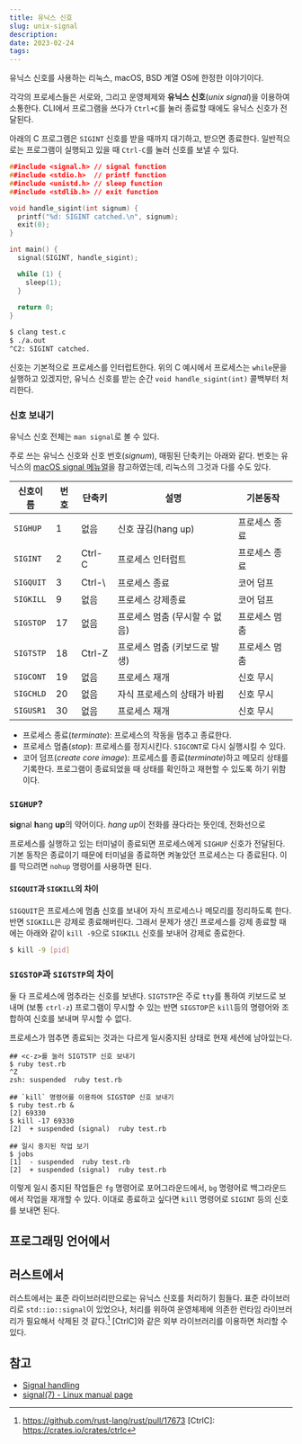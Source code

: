 ```yaml
---
title: 유닉스 신호
slug: unix-signal
description: 
date: 2023-02-24
tags:
---
```


유닉스 신호를 사용하는 리눅스, macOS, BSD 계열 OS에 한정한 이야기이다.

각각의 프로세스들은 서로와, 그리고 운영체제와 **유닉스 신호**(*unix signal*)을
이용하여 소통한다. CLI에서 프로그램을 쓰다가 `Ctrl+C`를 눌러 종료할 때에도
유닉스 신호가 전달된다.

아래의 C 프로그램은 `SIGINT` 신호를 받을 때까지 대기하고, 받으면 종료한다.
일반적으로는 프로그램이 실행되고 있을 때 `Ctrl-C`를 눌러 신호를 보낼 수 있다.

```c
##include <signal.h> // signal function
##include <stdio.h>  // printf function
##include <unistd.h> // sleep function
##include <stdlib.h> // exit function

void handle_sigint(int signum) {
  printf("%d: SIGINT catched.\n", signum);
  exit(0);
}

int main() {
  signal(SIGINT, handle_sigint);

  while (1) {
    sleep(1);
  }
  
  return 0;
}
```

```bash
$ clang test.c
$ ./a.out
^C2: SIGINT catched.
```

신호는 기본적으로 프로세스를 인터럽트한다. 위의 C 예시에서 프로세스는
`while`문을 실행하고 있겠지만, 유닉스 신호를 받는 순간
`void handle_sigint(int)` 콜백부터 처리한다.

### 신호 보내기

유닉스 신호 전체는 `man signal`로 볼 수 있다.

주로 쓰는 유닉스 신호와 신호 번호(*signum*), 매핑된 단축키는 아래와 같다.
번호는 유닉스의 [macOS signal 메뉴얼][macos-signal]을 참고하였는데, 리눅스의
그것과 다를 수도 있다.

[macos-signal]: https://developer.apple.com/library/archive/documentation/System/Conceptual/ManPages_iPhoneOS/man3/signal.3.html

| 신호이름  | 번호 | 단축키 | 설명                           | 기본동작      |
| --------- | ---- | ------ | ------------------------------ | ------------- |
| `SIGHUP`  | 1    | 없음   | 신호 끊김(hang up)             | 프로세스 종료 |
| `SIGINT`  | 2    | Ctrl-C | 프로세스 인터럽트              | 프로세스 종료 |
| `SIGQUIT` | 3    | Ctrl-\ | 프로세스 종료                  | 코어 덤프     |
| `SIGKILL` | 9    | 없음   | 프로세스 강제종료              | 코어 덤프     |
| `SIGSTOP` | 17   | 없음   | 프로세스 멈춤 (무시할 수 없음) | 프로세스 멈춤 |
| `SIGTSTP` | 18   | Ctrl-Z | 프로세스 멈춤 (키보드로 발생)  | 프로세스 멈춤 |
| `SIGCONT` | 19   | 없음   | 프로세스 재개                  | 신호 무시     |
| `SIGCHLD` | 20   | 없음   | 자식 프로세스의 상태가 바뀜    | 신호 무시     |
| `SIGUSR1` | 30   | 없음   | 프로세스 재개                  | 신호 무시     |

- 프로세스 종료(*terminate*): 프로세스의 작동을 멈추고 종료한다.
- 프로세스 멈춤(*stop*): 프로세스를 정지시킨다. `SIGCONT`로 다시 실행시킬 수
  있다.
- 코어 덤프(*create core image*): 프로세스를 종료(*terminate*)하고 메모리
  상태를 기록한다. 프로그램이 종료되었을 때 상태를 확인하고 재현할 수 있도록
  하기 위함이다.
  
### `SIGHUP`?

**sig**nal **h**ang **up**의 약어이다. *hang up*이 전화를 끊다라는 뜻인데,
전화선으로 

프로세스를 실행하고 있는 터미널이 종료되면 프로세스에게 `SIGHUP` 신호가
전달된다. 기본 동작은 종료이기 때문에 터미널을 종료하면 켜놓았던 프로세스는
다 종료된다. 이를 막으려면 `nohup` 명령어를 사용하면 된다.

#### `SIGQUIT`과 `SIGKILL`의 차이

`SIGQUIT`은 프로세스에 멈춤 신호를 보내어 자식 프로세스나 메모리를 정리하도록
한다. 반면 `SIGKILL`은 강제로 종료해버린다. 그래서 문제가 생긴 프로세스를
강제 종료할 때에는 아래와 같이 `kill -9`으로 `SIGKILL` 신호를 보내어 강제로
종료한다.

```bash
$ kill -9 [pid]
```

### `SIGSTOP`과 `SIGTSTP`의 차이

둘 다 프로세스에 멈추라는 신호를 보낸다. `SIGTSTP`은 주로 `tty`를 통하여
키보드로 보내며 (보통 `ctrl-z`) 프로그램이 무시할 수 있는 반면 `SIGSTOP`은 
`kill`등의 명령어와 조합하여 신호를 보내며 무시할 수 없다.

프로세스가 멈추면 종료되는 것과는 다르게 일시중지된 상태로 현재 세션에
남아있는다.

```
## <c-z>를 눌러 SIGTSTP 신호 보내기
$ ruby test.rb
^Z
zsh: suspended  ruby test.rb

## `kill` 명령어를 이용하여 SIGSTOP 신호 보내기
$ ruby test.rb &
[2] 69330
$ kill -17 69330
[2]  + suspended (signal)  ruby test.rb

## 일시 중지된 작업 보기
$ jobs
[1]  - suspended  ruby test.rb
[2]  + suspended (signal)  ruby test.rb
```

이렇게 일시 중지된 작업들은 `fg` 명령어로 포어그라운드에서, `bg` 명령어로 
백그라운드에서 작업을 재개할 수 있다. 이대로 종료하고 싶다면 `kill` 명령어로
`SIGINT` 등의 신호를 보내면 된다.

## 프로그래밍 언어에서

## 러스트에서

러스트에서는 표준 라이브러리만으로는 유닉스 신호를 처리하기 힘들다.
표준 라이브러리로 `std::io::signal`이 있었으나, 처리를 위하여 운영체제에 의존한
런타임 라이브러리가 필요해서 삭제된 것 같다.[^1] [CtrlC]와 같은  외부
라이브러리를 이용하면 처리할 수 있다.

[^1]: https://github.com/rust-lang/rust/pull/17673
[CtrlC]: https://crates.io/crates/ctrlc

## 참고

- [Signal handling](https://rust-cli.github.io/book/in-depth/signals.html)
- [signal(7) - Linux manual page][unix-signal]

[unix-signal]: https://man7.org/linux/man-pages/man7/signal.7.html
